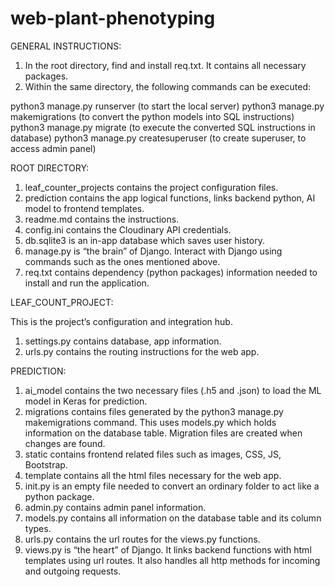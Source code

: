 # web-plant-phenotyping

GENERAL INSTRUCTIONS:

1) In the root directory, find and install req.txt. It contains all necessary packages.
2) Within the same directory, the following commands can be executed:

python3 manage.py runserver (to start the local server)
python3 manage.py makemigrations (to convert the python models into SQL instructions)
python3 manage.py migrate (to execute the converted SQL instructions in database)
python3 manage.py createsuperuser (to create superuser, to access admin panel)


ROOT DIRECTORY:

1) leaf_counter_projects contains the project configuration files.
2) prediction contains the app logical functions, links backend python, AI model to frontend templates.
3) readme.md contains the instructions.
4) config.ini contains the Cloudinary API credentials.
5) db.sqlite3 is an in-app database which saves user history.
6) manage.py is “the brain” of Django. Interact with Django using commands such as the ones mentioned above.
7) req.txt contains dependency (python packages) information needed to install and run the application.


LEAF_COUNT_PROJECT:

This is the project’s configuration and integration hub.
1) settings.py contains database, app information.
2) urls.py contains the routing instructions for the web app.

PREDICTION:

1) ai_model contains the two necessary files (.h5 and .json) to load the ML model in Keras for prediction.
2) migrations contains files generated by the python3 manage.py makemigrations command. This uses models.py which holds information on the database table. Migration files are created when changes are found.
3) static contains frontend related files such as images, CSS, JS, Bootstrap.
4) template contains all the html files necessary for the web app.
5) init.py is an empty file needed to convert an ordinary folder to act like a python package.
6) admin.py contains admin panel information.
7) models.py contains all information on the database table and its column types.
8) urls.py contains the url routes for the views.py functions.
9) views.py is “the heart” of Django. It links backend functions with html templates using url routes. It also handles all http methods for incoming and outgoing requests.
